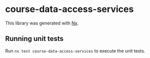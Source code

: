 # course-data-access-services

This library was generated with [Nx](https://nx.dev).

## Running unit tests

Run `nx test course-data-access-services` to execute the unit tests.
